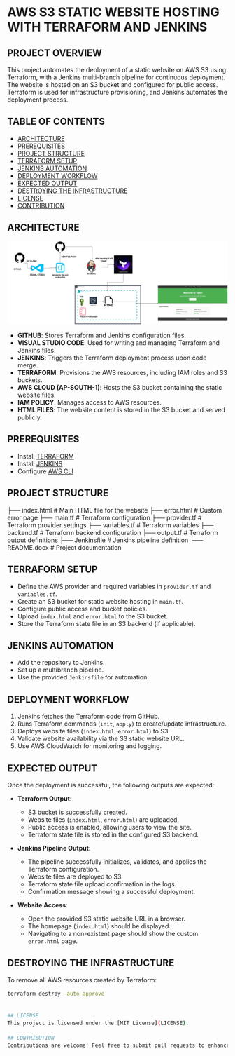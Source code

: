 # AWS S3 STATIC WEBSITE HOSTING WITH TERRAFORM AND JENKINS


## PROJECT OVERVIEW

This project automates the deployment of a static website on AWS S3 using Terraform, with a Jenkins multi-branch pipeline for continuous deployment. The website is hosted on an S3 bucket and configured for public access. Terraform is used for infrastructure provisioning, and Jenkins automates the deployment process.

## TABLE OF CONTENTS

- [ARCHITECTURE](#architecture)
- [PREREQUISITES](#prerequisites)
- [PROJECT STRUCTURE](#project-structure)
- [TERRAFORM SETUP](#terraform-setup)
- [JENKINS AUTOMATION](#jenkins-automation)
- [DEPLOYMENT WORKFLOW](#deployment-workflow)
- [EXPECTED OUTPUT](#expected-output)
- [DESTROYING THE INFRASTRUCTURE](#destroying-the-infrastructure)
- [LICENSE](#license)
- [CONTRIBUTION](#contribution)

## ARCHITECTURE

![Architecture Diagram](terraform%20s3.drawio%20(1).png)


- **GITHUB**: Stores Terraform and Jenkins configuration files.
- **VISUAL STUDIO CODE**: Used for writing and managing Terraform and Jenkins files.
- **JENKINS**: Triggers the Terraform deployment process upon code merge.
- **TERRAFORM**: Provisions the AWS resources, including IAM roles and S3 buckets.
- **AWS CLOUD (AP-SOUTH-1)**: Hosts the S3 bucket containing the static website files.
- **IAM POLICY**: Manages access to AWS resources.
- **HTML FILES**: The website content is stored in the S3 bucket and served publicly.

## PREREQUISITES

- Install [TERRAFORM](https://developer.hashicorp.com/terraform/downloads)
- Install [JENKINS](https://www.jenkins.io/doc/book/installing/)
- Configure [AWS CLI](https://docs.aws.amazon.com/cli/latest/userguide/install-cliv2.html)

## PROJECT STRUCTURE

├── index.html # Main HTML file for the website 
├── error.html # Custom error page 
├── main.tf # Terraform configuration 
├── provider.tf # Terraform provider settings 
├── variables.tf # Terraform variables 
├── backend.tf # Terraform backend configuration 
├── output.tf # Terraform output definitions 
├── Jenkinsfile # Jenkins pipeline definition 
├── README.docx # Project documentation

## TERRAFORM SETUP
- Define the AWS provider and required variables in `provider.tf` and `variables.tf`.
- Create an S3 bucket for static website hosting in `main.tf`.
- Configure public access and bucket policies.
- Upload `index.html` and `error.html` to the S3 bucket.
- Store the Terraform state file in an S3 backend (if applicable).

## JENKINS AUTOMATION
- Add the repository to Jenkins.
- Set up a multibranch pipeline.
- Use the provided `Jenkinsfile` for automation.

## DEPLOYMENT WORKFLOW
1. Jenkins fetches the Terraform code from GitHub.
2. Runs Terraform commands (`init`, `apply`) to create/update infrastructure.
3. Deploys website files (`index.html`, `error.html`) to S3.
4. Validate website availability via the S3 static website URL.
5. Use AWS CloudWatch for monitoring and logging.

## EXPECTED OUTPUT
Once the deployment is successful, the following outputs are expected:

- **Terraform Output**:
  - S3 bucket is successfully created.
  - Website files (`index.html`, `error.html`) are uploaded.
  - Public access is enabled, allowing users to view the site.
  - Terraform state file is stored in the configured S3 backend.

- **Jenkins Pipeline Output**:
  - The pipeline successfully initializes, validates, and applies the Terraform configuration.
  - Website files are deployed to S3.
  - Terraform state file upload confirmation in the logs.
  - Confirmation message showing a successful deployment.

- **Website Access**:
  - Open the provided S3 static website URL in a browser.
  - The homepage (`index.html`) should be displayed.
  - Navigating to a non-existent page should show the custom `error.html` page.

## DESTROYING THE INFRASTRUCTURE
To remove all AWS resources created by Terraform:
```sh
terraform destroy -auto-approve


## LICENSE
This project is licensed under the [MIT License](LICENSE).

## CONTRIBUTION
Contributions are welcome! Feel free to submit pull requests to enhance this project.
